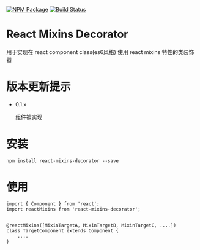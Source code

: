 [![NPM Package](https://badge.fury.io/js/react-mixins-decorator.svg)](https://www.npmjs.com/package/react-mixins-decorator)
[![Build Status](https://travis-ci.org/maolion/react-mixins-decorator.svg)](https://travis-ci.org/maolion/react-mixins-decorator)

# React Mixins Decorator

用于实现在 react component class(es6风格) 使用 react mixins 特性的类装饰器


# 版本更新提示

- 0.1.x

    组件被实现


# 安装

```
npm install react-mixins-decorator --save
```

# 使用

```
import { Component } from 'react';
import reactMixins from 'react-mixins-decorator';


@reactMixins([MixinTargetA, MixinTargetB, MixinTargetC, ....])
class TargetComponent extends Component {
    ....
}
```
